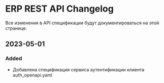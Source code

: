 # ERP REST API Changelog

Все изменения в API спецификации будут документироваться на этой странице.

## 2023-05-01
### Added
- Добавлена спецификация сервиса аутентификации клиента auth_openapi.yaml